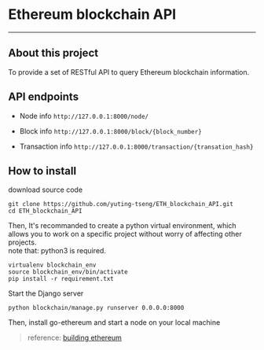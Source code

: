 # Ethereum blockchain API
* * *

## About this project
To provide a set of RESTful API to query Ethereum blockchain information.

## API endpoints

* Node info
`http://127.0.0.1:8000/node/`

* Block info
`http://127.0.0.1:8000/block/{block_number}`

* Transaction info
`http://127.0.0.1:8000/transaction/{transation_hash}`


## How to install

download source code
```
git clone https://github.com/yuting-tseng/ETH_blockchain_API.git
cd ETH_blockchain_API
```

Then, It's recommanded to create a python virtual environment, which allows you to work on a specific project without worry of affecting other projects. <br />
note that: python3 is required.
```
virtualenv blockchain_env
source blockchain_env/bin/activate
pip install -r requirement.txt
```

Start the Django server
```
python blockchain/manage.py runserver 0.0.0.0:8000
```

Then, install go-ethereum and start a node on your local machine
> reference: [building ethereum](https://github.com/ethereum/go-ethereum/wiki/Building-Ethereum)

